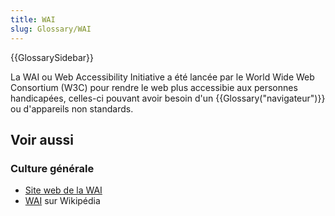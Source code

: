 ```yaml
---
title: WAI
slug: Glossary/WAI
---
```


{{GlossarySidebar}}

La WAI ou Web Accessibility Initiative a été lancée par le World Wide Web Consortium (W3C) pour rendre le web plus accessibie aux personnes handicapées, celles-ci pouvant avoir besoin d'un {{Glossary("navigateur")}} ou d'appareils non standards.

## Voir aussi

### Culture générale

- [Site web de la WAI](https://www.w3.org/WAI/)
- [WAI](https://fr.wikipedia.org/wiki/Web_Accessibility_Initiative) sur Wikipédia
